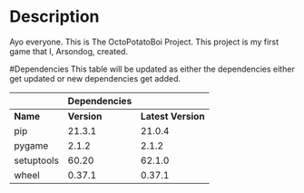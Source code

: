 # Description 
Ayo everyone. This is The OctoPotatoBoi Project. This project is my first game that I, Arsondog, created.




#Dependencies 
This table will be updated as either the dependencies either get updated or new dependencies get added. 

|            | Dependencies |                    |
|------------|--------------|--------------------|
| __Name__   | __Version__  | __Latest Version__ |
| pip        | 21.3.1       | 21.0.4             |
| pygame     | 2.1.2        | 2.1.2              |
| setuptools | 60.20        | 62.1.0             |
| wheel      | 0.37.1       | 0.37.1             |